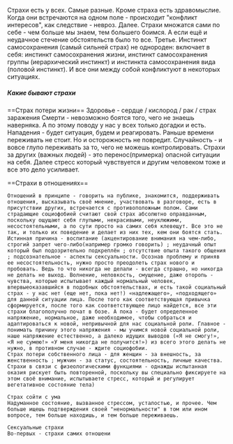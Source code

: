 Страхи есть у всех. Самые разные.
Кроме страха есть здравомыслие. Когда они встречаются на одном поле - происходит "конфликт интересов", как следствие - невроз. Далее. Страхи множатся сами по себе - чем больше мы знаем, тем большего боимся. А если ещё и неудачное стечение обстоятельств было то все.
Третье. Инстинкт самосохранения (самый сильней страх) не однороден: включает в себя: инстинкт самосохранения жизни, инстинкт самосохранения группы (иерархический инстинкт) и инстинкта самосохранения вида (половой инстинкт). И все они между собой конфликтуют в некоторых ситуациях.

##### Какие бывают страхи
==Страх потери жизни==
Здоровье - сердце / кислород / рак / страх заражения
Смерти - невозможно боятся того, чего не знаешь наверняка. А по этому поводу у нас у всех только догадки и есть.
Нападения - будет ситуация, будем и реагировать. Раньше времени переживать не стоит. Но и осторожность не повредит.
Случайность - и вовсе глупо переживать за то, чего не можешь контролировать.
Страхи за других (важных людей) - это перенос(примерка) опасной ситуации на себя. Далее стресс который чувствуется и другим человеком тоже и все это дело усиливает.

==Страхи в отношениях==
```Потеря лица - опозорится, выпасть из коллектива, оказаться слабым, потерять авторитет.
Отношений в принципе - говорить на публике, знакомится, поддерживать отношения, высказывать своё мнение, участвовать в разговоре, есть в присутствии других, встречается с противоположным полом. Сами страдающие социофобией считают свой страх абсолютно оправданным, поскольку ощущают себя глупыми, некрасивыми, неуклюжими, несостоятельными, а по сути просто на самих себя клевещут. Все это не так, и только их поведение и делает из них тех, кем они боятся стать.  Истинная причина - воспитание (акцентирование внимания на чем-либо, строгий запрет чего-либо(например громко говорить) ; неудачный опыт который был подозрительно подкреплён ; отсутствие опыта такого общения ; подсознательное - аспекты сексуальности. Осознав проблему и приняв ее несостоятельность, нужно просто преодолеть страх нового и пробовать. Ведь то что никогда не делали - всегда страшно, но никогда не делать не выход. Волнение, неловкость, смущение, даже оторопь - чувства, которые испытывает каждый нормальный человек, впервыеоказавшийся в подобных обстоятельствах, и есть такой социальный страх - у нас нет (еще нет, пока нет!) «надлежащего», «подходящего» для данной ситуации лица. После того как соответствующая привычка сформируется, после того как соответствующее лицо найдется, все эти страхи благополучно почат в бозе. А пока - будет определенное напряжение, нормальное, даже необходимое, чтобы собраться и адаптироваться к новой, непривычной для нас социальной роли. Главное - понимать причину этого напряжения - мы учимся новой социальной роли, наше напряжение естественно, а далеко идущих выводов («Я не смогу!», «Я не сумею!» «У меня никогда не получится!») из всего этого делать не нужно, в противном случае - ждите социофобии.
Страх потери собственного лица - для женщин - за внешность, за женственность ; мужчин - за статус, состоятельность, личные качества.
Страхи в связи с физеологическими функциями - однажды испытанная оказия рискует быть повторенной, поскольку вы специально фиксируете на этом своё внимание, испытываете стресс, который и регулирует вегетативное состояние тела)

Страх сойти с ума
Надуманное состояние, вызванное стрессом, усталостью, и прочее. Чем больше ищешь подтверждения своей "ненормальности" в том или ином вопросе, тем больше находишь, и тем больше переживаешь.

Сексуальные страхи
Во-первых - страхи самих отношени